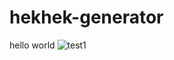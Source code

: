 # hekhek-generator
hello world
![test1](https://user-images.githubusercontent.com/54528430/66189631-c41d3780-e6bc-11e9-9536-e86641ccc2ea.gif)
